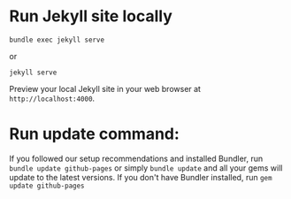 # Run Jekyll site locally
```
bundle exec jekyll serve
```
or
```
jekyll serve
```
Preview your local Jekyll site in your web browser at `http://localhost:4000`.

# Run update command:

If you followed our setup recommendations and installed Bundler, run `bundle update github-pages` or simply `bundle update` and all your gems will update to the latest versions.
If you don't have Bundler installed, run `gem update github-pages`
